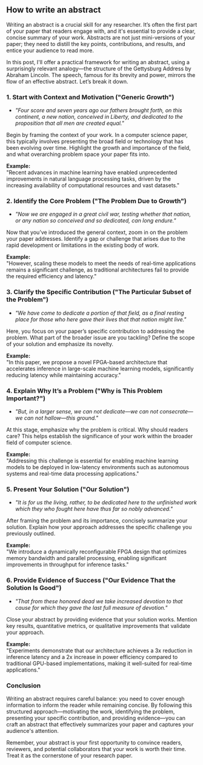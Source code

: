 ## How to write an abstract

Writing an abstract is a crucial skill for any researcher. It’s often the first part of your paper that readers engage with, and it's essential to provide a clear, concise summary of your work. Abstracts are not just mini-versions of your paper; they need to distill the key points, contributions, and results, and entice your audience to read more.

In this post, I'll offer a practical framework for writing an abstract, using a surprisingly relevant analogy—the structure of the Gettysburg Address by Abraham Lincoln. The speech, famous for its brevity and power, mirrors the flow of an effective abstract. Let’s break it down.

### 1. **Start with Context and Motivation ("Generic Growth")**
   - *"Four score and seven years ago our fathers brought forth, on this continent, a new nation, conceived in Liberty, and dedicated to the proposition that all men are created equal."*

   Begin by framing the context of your work. In a computer science paper, this typically involves presenting the broad field or technology that has been evolving over time. Highlight the growth and importance of the field, and what overarching problem space your paper fits into. 
   
   **Example:**  
   "Recent advances in machine learning have enabled unprecedented improvements in natural language processing tasks, driven by the increasing availability of computational resources and vast datasets."

### 2. **Identify the Core Problem ("The Problem Due to Growth")**
   - *"Now we are engaged in a great civil war, testing whether that nation, or any nation so conceived and so dedicated, can long endure."*

   Now that you’ve introduced the general context, zoom in on the problem your paper addresses. Identify a gap or challenge that arises due to the rapid development or limitations in the existing body of work.
   
   **Example:**  
   "However, scaling these models to meet the needs of real-time applications remains a significant challenge, as traditional architectures fail to provide the required efficiency and latency."

### 3. **Clarify the Specific Contribution ("The Particular Subset of the Problem")**
   - *"We have come to dedicate a portion of that field, as a final resting place for those who here gave their lives that that nation might live."*

   Here, you focus on your paper’s specific contribution to addressing the problem. What part of the broader issue are you tackling? Define the scope of your solution and emphasize its novelty.
   
   **Example:**  
   "In this paper, we propose a novel FPGA-based architecture that accelerates inference in large-scale machine learning models, significantly reducing latency while maintaining accuracy."

### 4. **Explain Why It’s a Problem ("Why is This Problem Important?")**
   - *"But, in a larger sense, we can not dedicate—we can not consecrate—we can not hallow—this ground."*

   At this stage, emphasize why the problem is critical. Why should readers care? This helps establish the significance of your work within the broader field of computer science.
   
   **Example:**  
   "Addressing this challenge is essential for enabling machine learning models to be deployed in low-latency environments such as autonomous systems and real-time data processing applications."

### 5. **Present Your Solution ("Our Solution")**
   - *"It is for us the living, rather, to be dedicated here to the unfinished work which they who fought here have thus far so nobly advanced."*

   After framing the problem and its importance, concisely summarize your solution. Explain how your approach addresses the specific challenge you previously outlined.
   
   **Example:**  
   "We introduce a dynamically reconfigurable FPGA design that optimizes memory bandwidth and parallel processing, enabling significant improvements in throughput for inference tasks."

### 6. **Provide Evidence of Success ("Our Evidence That the Solution Is Good")**
   - *"That from these honored dead we take increased devotion to that cause for which they gave the last full measure of devotion."*

   Close your abstract by providing evidence that your solution works. Mention key results, quantitative metrics, or qualitative improvements that validate your approach.
   
   **Example:**  
   "Experiments demonstrate that our architecture achieves a 3x reduction in inference latency and a 2x increase in power efficiency compared to traditional GPU-based implementations, making it well-suited for real-time applications."

### Conclusion

Writing an abstract requires careful balance: you need to cover enough information to inform the reader while remaining concise. By following this structured approach—motivating the work, identifying the problem, presenting your specific contribution, and providing evidence—you can craft an abstract that effectively summarizes your paper and captures your audience's attention.

Remember, your abstract is your first opportunity to convince readers, reviewers, and potential collaborators that your work is worth their time. Treat it as the cornerstone of your research paper.